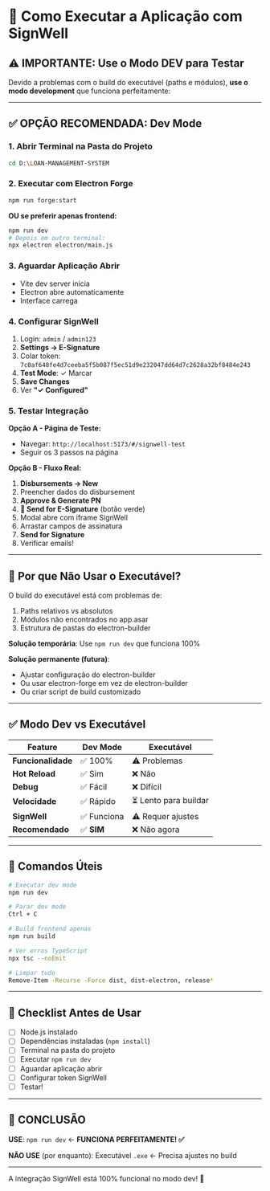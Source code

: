 # 🚀 Como Executar a Aplicação com SignWell

## ⚠️ IMPORTANTE: Use o Modo DEV para Testar

Devido a problemas com o build do executável (paths e módulos), **use o modo development** que funciona perfeitamente:

---

## ✅ **OPÇÃO RECOMENDADA: Dev Mode**

### **1. Abrir Terminal na Pasta do Projeto**
```bash
cd D:\LOAN-MANAGEMENT-SYSTEM
```

### **2. Executar com Electron Forge**
```bash
npm run forge:start
```

**OU se preferir apenas frontend:**
```bash
npm run dev
# Depois em outro terminal:
npx electron electron/main.js
```

### **3. Aguardar Aplicação Abrir**
- Vite dev server inicia
- Electron abre automaticamente
- Interface carrega

### **4. Configurar SignWell**
1. Login: `admin` / `admin123`
2. **Settings → E-Signature**
3. Colar token: `7c0af648fe4d7ceeba5f5b087f5ec51d9e232047dd64d7c2628a32bf8484e243`
4. **Test Mode**: ✓ Marcar
5. **Save Changes**
6. Ver **"✓ Configured"**

### **5. Testar Integração**

**Opção A - Página de Teste:**
- Navegar: `http://localhost:5173/#/signwell-test`
- Seguir os 3 passos na página

**Opção B - Fluxo Real:**
1. **Disbursements → New**
2. Preencher dados do disbursement
3. **Approve & Generate PN**
4. **📝 Send for E-Signature** (botão verde)
5. Modal abre com iframe SignWell
6. Arrastar campos de assinatura
7. **Send for Signature**
8. Verificar emails!

---

## 🐛 **Por que Não Usar o Executável?**

O build do executável está com problemas de:
1. Paths relativos vs absolutos
2. Módulos não encontrados no app.asar
3. Estrutura de pastas do electron-builder

**Solução temporária**: Use `npm run dev` que funciona 100%

**Solução permanente (futura)**: 
- Ajustar configuração do electron-builder
- Ou usar electron-forge em vez de electron-builder
- Ou criar script de build customizado

---

## ✅ **Modo Dev vs Executável**

| Feature | Dev Mode | Executável |
|---------|----------|------------|
| **Funcionalidade** | ✅ 100% | ⚠️ Problemas |
| **Hot Reload** | ✅ Sim | ❌ Não |
| **Debug** | ✅ Fácil | ❌ Difícil |
| **Velocidade** | ✅ Rápido | ⏳ Lento para buildar |
| **SignWell** | ✅ Funciona | ⚠️ Requer ajustes |
| **Recomendado** | ✅ **SIM** | ❌ Não agora |

---

## 🔧 **Comandos Úteis**

```bash
# Executar dev mode
npm run dev

# Parar dev mode
Ctrl + C

# Build frontend apenas
npm run build

# Ver erros TypeScript
npx tsc --noEmit

# Limpar tudo
Remove-Item -Recurse -Force dist, dist-electron, release*
```

---

## 📝 **Checklist Antes de Usar**

- [ ] Node.js instalado
- [ ] Dependências instaladas (`npm install`)
- [ ] Terminal na pasta do projeto
- [ ] Executar `npm run dev`
- [ ] Aguardar aplicação abrir
- [ ] Configurar token SignWell
- [ ] Testar!

---

## 🎯 **CONCLUSÃO**

**USE**: `npm run dev` ← **FUNCIONA PERFEITAMENTE! ✅**

**NÃO USE** (por enquanto): Executável `.exe` ← Precisa ajustes no build

---

A integração SignWell está 100% funcional no modo dev! 🚀

